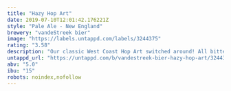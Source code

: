 ```yaml
---
title: "Hazy Hop Art"
date: 2019-07-10T12:01:42.176221Z
style: "Pale Ale - New England"
brewery: "vandeStreek bier"
image: "https://labels.untappd.com/labels/3244375"
rating: "3.58"
description: "Our classic West Coast Hop Art switched around! All bitter hops went into the dry hop. We also switched yeast and added oats and wheat"
untappd_url: "https://untappd.com/b/vandestreek-bier-hazy-hop-art/3244375"
abv: "5.0"
ibu: "15"
robots: noindex,nofollow
---
```

